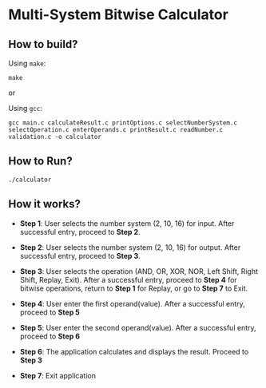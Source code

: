 # Multi-System Bitwise Calculator

## How to build?

Using `make`:
```
make
```
or

Using `gcc`:
```
gcc main.c calculateResult.c printOptions.c selectNumberSystem.c selectOperation.c enterOperands.c printResult.c readNumber.c validation.c -o calculator
```

## How to Run?
```
./calculator
```

## How it works?

- **Step 1**: User selects the number system (2, 10, 16) for input. After successful entry, proceed to **Step 2**.

- **Step 2**: User selects the number system (2, 10, 16) for output. After successful entry, proceed to **Step 3**.

- **Step 3**: User selects the operation (AND, OR, XOR, NOR, Left Shift, Right Shift, Replay, Exit). After a successful entry, proceed to **Step 4** for bitwise operations, return to **Step 1** for Replay, or go to **Step 7** to Exit.

- **Step 4**: User enter the first operand(value). After a successful entry, proceed to **Step 5**

- **Step 5**: User enter the second operand(value). After a successful entry, proceed to **Step 6**

- **Step 6**: The application calculates and displays the result. Proceed to **Step 3**

- **Step 7**: Exit application
